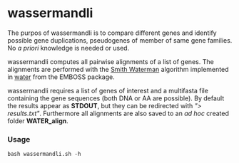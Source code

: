 # wassermandli

The purpos of wassermandli is to compare different genes and identify possible gene duplications, pseudogenes of member of same gene families. No *a priori* knowledge is needed or used.

wassermandli computes all pairwise alignments of a list of genes. The alignments are performed with the [Smith Waterman](https://en.wikipedia.org/wiki/Smith%E2%80%93Waterman_algorithm) algorithm implemented in [water](http://emboss.sourceforge.net/apps/release/6.6/emboss/apps/water.html) from the EMBOSS package.

wassermandli requires a list of genes of interest and a multifasta file containing the gene sequences (both DNA or AA are possible). By default the results appear as **STDOUT**, but they can be redirected with *"> results.txt"*. Furthermore all alignments are also saved to an *ad hoc* created folder **WATER_align**.



### Usage

```
bash wassermandli.sh -h
```
